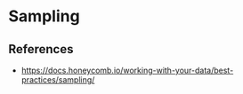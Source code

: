# Sampling

## References
- https://docs.honeycomb.io/working-with-your-data/best-practices/sampling/

